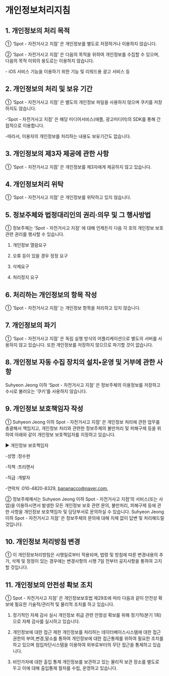 # 개인정보처리지침



## **1. 개인정보의 처리 목적** 

①  ‘Spot - 자전거사고 지점’ 은 개인정보를 별도로 저장하거나 이용하지 않습니다.

②   ‘Spot - 자전거사고 지점’ 은 다음의 목적을 위하여 개인정보를 수집할 수 있으며, 다음의 목적 이외의 용도로는 이용하지 않습니다.

\- iOS 서비스 기능을 이용하기 위한 기능 및 리워드용 광고 서비스 등



## 2. 개인정보의 처리 및 보유 기간

①  ‘Spot - 자전거사고 지점’ 은 별도의 개인정보 파일을 사용하지 않으며 쿠키를 저장하지도 않습니다.

-‘Spot - 자전거사고 지점’ 은 해당 미디어서비스(애플, 광고미디어)의 SDK를 통해 간접적으로 이용합니다.

-따라서, 이용자의 개인정보를 처리하는 내용도 보유기간도 없습니다.



## 3. 개인정보의 제3자 제공에 관한 사항

①  ‘Spot - 자전거사고 지점’ 은 개인정보를 제3자에게 제공하지 않고 있습니다.



## 4. 개인정보처리 위탁

①  ‘Spot - 자전거사고 지점’ 은 개인정보를 위탁하고 있지 않습니다.



## 5. 정보주체와 법정대리인의 권리·의무 및 그 행사방법

① 정보주체는  ‘Spot - 자전거사고 지점’ 에 대해 언제든지 다음 각 호의 개인정보 보호 관련 권리를 행사할 수 있습니다.

1) 개인정보 열람요구

2) 오류 등이 있을 경우 정정 요구

3) 삭제요구

4) 처리정지 요구



## 6. 처리하는 개인정보의 항목 작성

① ‘Spot - 자전거사고 지점’ 는 개인정보 항목을 처리하고 있지 않습니다.



## 7. 개인정보의 파기

①  ‘Spot - 자전거사고 지점’ 은 독립 실행 방식의 어플리케이션으로 별도의 서버를 사용하지 않고 있습니다. 또한 개인정보를 저장하지 않으므로 파기할 것이 없습니다.



## 8. 개인정보 자동 수집 장치의 설치•운영 및 거부에 관한 사항

Suhyeon Jeong  이하  ‘Spot - 자전거사고 지점’ 은 정보주체의 이용정보를 저장하고 수시로 불러오는 ‘쿠키’를 사용하지 않습니다.



## 9. 개인정보 보호책임자 작성

① Suhyeon Jeong  이하  Spot - 자전거사고 지점’ 은 개인정보 처리에 관한 업무를 총괄해서 책임지고, 개인정보 처리와 관련한 정보주체의 불만처리 및 피해구제 등을 위하여 아래와 같이 개인정보 보호책임자를 지정하고 있습니다.

▶ 개인정보 보호책임자

-성명 :정수현

-직책 :프리랜서

-직급 :개발자

-연락처 :010-4820-8329, bananacco@naver.com,

② 정보주체께서는  Suhyeon Jeong  이하  Spot - 자전거사고 지점’의 서비스(또는 사업)을 이용하시면서 발생한 모든 개인정보 보호 관련 문의, 불만처리, 피해구제 등에 관한 사항을 개인정보 보호책임자 및 담당부서로 문의하실 수 있습니다.  Suhyeon Jeong  이하  Spot - 자전거사고 지점’ 은 정보주체의 문의에 대해 지체 없이 답변 및 처리해드릴 것입니다.



## 10. 개인정보 처리방침 변경

① 이 개인정보처리방침은 시행일로부터 적용되며, 법령 및 방침에 따른 변경내용의 추가, 삭제 및 정정이 있는 경우에는 변경사항의 시행 7일 전부터 공지사항을 통하여 고지할 것입니다.



## 11. 개인정보의 안전성 확보 조치 

① Spot - 자전거사고 지점’ 은 개인정보보호법 제29조에 따라 다음과 같이 안전성 확보에 필요한 기술적/관리적 및 물리적 조치를 하고 있습니다.

1) 정기적인 자체 감사 실시
개인정보 취급 관련 안정성 확보를 위해 정기적(분기 1회)으로 자체 감사를 실시하고 있습니다.

2) 개인정보에 대한 접근 제한
개인정보를 처리하는 데이터베이스시스템에 대한 접근권한의 부여,변경,말소를 통하여 개인정보에 대한 접근통제를 위하여 필요한 조치를 하고 있으며 침입차단시스템을 이용하여 외부로부터의 무단 접근을 통제하고 있습니다.

3) 비인가자에 대한 출입 통제
개인정보를 보관하고 있는 물리적 보관 장소를 별도로 두고 이에 대해 출입통제 절차를 수립, 운영하고 있습니다.


